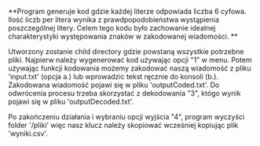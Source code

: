   **Program generuje kod gdzie każdej literze odpowiada liczba 6 cyfowa. Ilość liczb per litera wynika z prawdpopodobieństwa wystąpienia poszczególnej litery. Celem tego kodu było zachowanie idealnej charakterystyki występowania znaków w zakodowanej wiadomości. **

  Utworzony zostanie child directory gdzie powstaną wszystkie potrzebne pliki. Najpierw należy wygenerować kod używając opcji "1" w menu. Potem używając funkcji kodowania możemy zakodować naszą wiadomość z pliku 'input.txt' (opcja a.) lub wprowadzic tekst ręcznie do konsoli (b.). Zakodowana wiadomość pojawi się w pliku 'outputCoded.txt'. Do odwrócenia procesu trzeba skorzystać z dekodowania "3", któgo wynik pojawi się w pliku 'outputDecoded.txt'. 
  
  Po zakończeniu działania i wybraniu opcji wyjścia "4", program wyczyści folder '/pliki' więc nasz klucz należy skopiować wcześniej kopiując plik 'wyniki.csv'.
  

